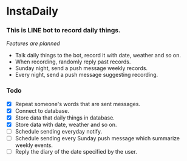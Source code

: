 # InstaDaily
### This is LINE bot to record daily things.
*Features are planned*
- Talk daily things to the bot, record it with date, weather and so on.
- When recording, randomly reply past records.
- Sunday night, send a push message weekly records.
- Every night, send a push message suggesting recording.
### Todo
- [x] Repeat someone's words that are sent messages.
- [x] Connect to database.
- [x] Store data that daily things in database.
- [x] Store data with date, weather and so on.
- [ ] Schedule sending everyday notify.
- [ ] Schedule sending every Sunday push message which summarize weekly events.
- [ ] Reply the diary of the date specified by the user.
